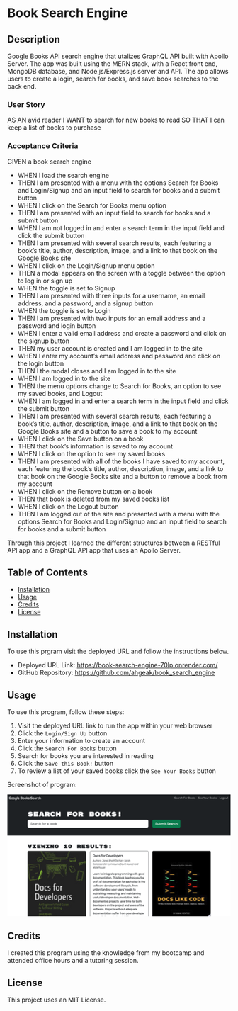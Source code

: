 # Book Search Engine

## Description

Google Books API search engine that utalizes GraphQL API built with Apollo Server. The app was built using the MERN stack, with a React front end, MongoDB database, and Node.js/Express.js server and API. The app allows users to create a login, search for books, and save book searches to the back end.

### User Story
AS AN avid reader
I WANT to search for new books to read
SO THAT I can keep a list of books to purchase

### Acceptance Criteria
GIVEN a book search engine
- WHEN I load the search engine
- THEN I am presented with a menu with the options Search for Books and Login/Signup and an input field to search for books and a submit button
- WHEN I click on the Search for Books menu option
- THEN I am presented with an input field to search for books and a submit button
- WHEN I am not logged in and enter a search term in the input field and click the submit button
- THEN I am presented with several search results, each featuring a book’s title, author, description, image, and a link to that book on the Google Books site
- WHEN I click on the Login/Signup menu option
- THEN a modal appears on the screen with a toggle between the option to log in or sign up
- WHEN the toggle is set to Signup
- THEN I am presented with three inputs for a username, an email address, and a password, and a signup button
- WHEN the toggle is set to Login
- THEN I am presented with two inputs for an email address and a password and login button
- WHEN I enter a valid email address and create a password and click on the signup button
- THEN my user account is created and I am logged in to the site
- WHEN I enter my account’s email address and password and click on the login button
- THEN I the modal closes and I am logged in to the site
- WHEN I am logged in to the site
- THEN the menu options change to Search for Books, an option to see my saved books, and Logout
- WHEN I am logged in and enter a search term in the input field and click the submit button
- THEN I am presented with several search results, each featuring a book’s title, author, description, image, and a link to that book on the Google Books site and a button to save a book to my account
- WHEN I click on the Save button on a book
- THEN that book’s information is saved to my account
- WHEN I click on the option to see my saved books
- THEN I am presented with all of the books I have saved to my account, each featuring the book’s title, author, description, image, and a link to that book on the Google Books site and a button to remove a book from my account
- WHEN I click on the Remove button on a book
- THEN that book is deleted from my saved books list
- WHEN I click on the Logout button
- THEN I am logged out of the site and presented with a menu with the options Search for Books and Login/Signup and an input field to search for books and a submit button  

Through this project I learned the different structures between a RESTful API app and a GraphQL API app that uses an Apollo Server.

## Table of Contents

- [Installation](#installation)
- [Usage](#usage)
- [Credits](#credits)
- [License](#license)

## Installation

To use this prgram visit the deployed URL and follow the instructions below.

- Deployed URL Link: https://book-search-engine-70lp.onrender.com/
- GitHub Repository: https://github.com/ahgeak/book_search_engine

## Usage

To use this program, follow these steps:
1. Visit the deployed URL link to run the app within your web browser
2. Click the `Login/Sign Up` button
3. Enter your information to create an account
4. Click the `Search For Books` button
5. Search for books you are interested in reading
6. Click the `Save this Book!` button
7. To review a list of your saved books click the `See Your Books` button

Screenshot of program:

![Screenshot](./client/src/assets/Images/Screenshot_Book_Search_Engine.png)

## Credits

I created this program using the knowledge from my bootcamp and attended office hours and a tutoring session.

## License

This project uses an MIT License.
